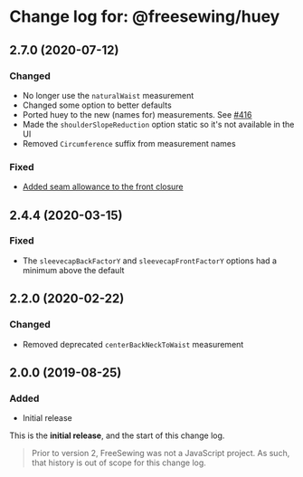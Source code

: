 # Change log for: @freesewing/huey


## 2.7.0 (2020-07-12)

### Changed

 - No longer use the `naturalWaist` measurement
 - Changed some option to better defaults
 - Ported huey to the new (names for) measurements. See [#416](https://github.com/freesewing/freesewing/issues/416)
 - Made the `shoulderSlopeReduction` option static so it's not available in the UI
 - Removed `Circumference` suffix from measurement names

### Fixed

 - [Added seam allowance to the front closure](https://github.com/freesewing/freesewing/issues/420)

## 2.4.4 (2020-03-15)

### Fixed

 - The `sleevecapBackFactorY` and `sleevecapFrontFactorY` options had a minimum above the default

## 2.2.0 (2020-02-22)

### Changed

 - Removed deprecated `centerBackNeckToWaist` measurement

## 2.0.0 (2019-08-25)

### Added

 - Initial release


This is the **initial release**, and the start of this change log.

> Prior to version 2, FreeSewing was not a JavaScript project.
> As such, that history is out of scope for this change log.

